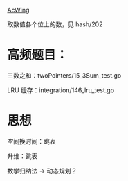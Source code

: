 [AcWing](https://www.acwing.com/problem/)

取数值各个位上的数，见 hash/202

# 高频题目：

三数之和：twoPointers/15_3Sum_test.go

LRU 缓存：integration/146_lru_test.go

# 思想

空间换时间：跳表

升维：跳表

数学归纳法 -> 动态规划？
